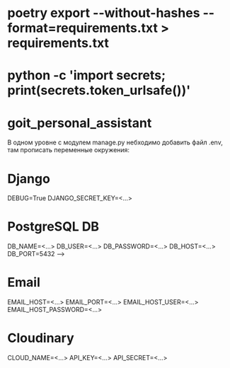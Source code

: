 # poetry export --without-hashes --format=requirements.txt > requirements.txt

# python -c 'import secrets; print(secrets.token_urlsafe())'

# goit_personal_assistant

В одном уровне с модулем manage.py небходимо добавить файл .env,
там прописать переменные окружения:

# Django

DEBUG=True
DJANGO_SECRET_KEY=<...>

# PostgreSQL DB

DB_NAME=<...>
DB_USER=<...>
DB_PASSWORD=<...>
DB_HOST=<...>
DB_PORT=5432 -->

# Email

EMAIL_HOST=<...>
EMAIL_PORT=<...>
EMAIL_HOST_USER=<...>
EMAIL_HOST_PASSWORD=<...>

# Cloudinary

CLOUD_NAME=<...>
API_KEY=<...>
API_SECRET=<...>
